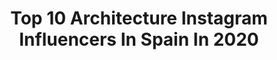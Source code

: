 ---
title: Top 10 Architecture Instagram Influencers In Spain In 2020
description: >-
  Find top architecture Instagram influencers in Spain in 2020. Most popular hashtags: #sunset #stayathome #reflection #street.
platform: Instagram
profiles:
  - username: "marcplam"
    fullname: >-
      MARC PLÀ
    location: "Spain"
    followers: 5552
    engagement: 2184
    commentsToLikes: 0.031052
    id: ck15uzxdlp97j0i19rabrc07y
    verified: false
    hashtags: "#stayathome, #tuesday"
  - username: "vanillaattack"
    fullname: >-
      Teresa Sala
    location: "Spain"
    followers: 447502
    engagement: 95
    commentsToLikes: 0.030772
    id: ck5zspybgyz2m0i14ym83xmci
    verified: false
    hashtags: "#posse, #pregnantbelly, #quarantinelife, #happyearthday"
  - username: "pablito_pisa"
    fullname: >-
      • Pablo García Pisa •
    location: "Spain"
    followers: 222249
    engagement: 662
    commentsToLikes: 0.192133
    id: ck6twe0yfrh630j71wuk2652u
    verified: false
    hashtags: "#resistir, #loveguess, #guessjewellery"
  - username: "naciahmoreira"
    fullname: >-
      Naciah Moreira
    location: "Spain"
    followers: 2792
    engagement: 1228
    commentsToLikes: 0.064830
    id: ck5hptfqarxtm0i11uyo0onrk
    verified: false
    hashtags: "#quarantine, #quarentena, #cycling, #nature"
  - username: "franlopez_r"
    fullname: >-
      Francisca López
    location: "Spain"
    followers: 2890
    engagement: 958
    commentsToLikes: 0.063167
    id: ck5pw75dvlfl90i11z33znrwl
    verified: false
    hashtags: "#best, #snatch, #training, #rave"
  - username: "gonaquerreta"
    fullname: >-
      Gonzalo Aquerreta
    location: "Spain"
    followers: 59329
    engagement: 841
    commentsToLikes: 0.008406
    id: ck0w10k4pgymk0i19qjs9nv3m
    verified: false
    hashtags: "#larocavillage, #acquadigio, #armanibeauty, #birthdayboy"
  - username: "peribet"
    fullname: >-
      Pedro
    location: "Spain"
    followers: 7347
    engagement: 808
    commentsToLikes: 0.055648
    id: ck5q84wyj4gb00i117gwc8li4
    verified: false
    hashtags: "#archdaily, #addicted, #geowt, #architecturenow"
  - username: "lisetverberne"
    fullname: >-
      𝕋𝕙𝕖 𝕋𝕣𝕒𝕧𝕖𝕝 ℙ𝕙𝕠𝕥𝕠𝕘𝕣𝕒𝕡𝕙𝕖𝕣
    location: "Spain"
    followers: 12517
    engagement: 468
    commentsToLikes: 0.084813
    id: ck5znaqpno3n90i14lzfc7a3c
    verified: false
    hashtags: "#waterval, #greecepix, #trikalagreece, #tulpenveld"
  - username: "aitorfpar"
    fullname: >-
      Aitor Fernandez 📍 Bilbao 
    location: "Spain"
    followers: 21170
    engagement: 474
    commentsToLikes: 0.033234
    id: ckap6yq7shx5v0i78k33v0n9k
    verified: false
    hashtags: "#puppybilbao, #manhattan, #highlinenyc, #chelseanyc"
  - username: "migmacia"
    fullname: >-
      Miguel
    location: "Spain"
    followers: 2172
    engagement: 2041
    commentsToLikes: 0.049448
    id: ck8sywr4ambbr0j78pmhcrdub
    verified: false
    hashtags: "#cherryblossom, #cathedral, #dresden, #atardecer"
---